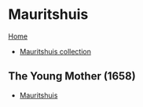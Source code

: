 # Mauritshuis

[Home](/art)

* [Mauritshuis collection](https://www.mauritshuis.nl/en/our-collection/)

## The Young Mother (1658)

* [Mauritshuis](https://www.mauritshuis.nl/en/our-collection/artworks/32-the-young-mother/)


